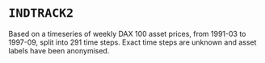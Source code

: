 # `INDTRACK2`

Based on a timeseries of weekly DAX 100 asset prices, from 1991-03 to 1997-09, split into 291 time steps. Exact time steps are unknown and asset labels have been anonymised.
